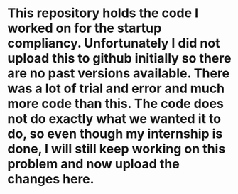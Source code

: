 # This repository holds the code I worked on for the startup compliancy. Unfortunately I did not upload this to github initially so there are no past versions available. There was a lot of trial and error and much more code than this. The code does not do exactly what we wanted it to do, so even though my internship is done, I will still keep working on this problem and now upload the changes here.
